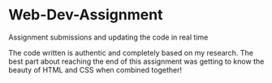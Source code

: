 # Web-Dev-Assignment
Assignment submissions and updating the code in real time

The code written is authentic and completely based on my research.
The best part about reaching the end of this assignment was getting to know the beauty of HTML and CSS when combined together!

